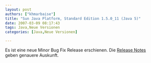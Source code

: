 ```yaml
---
layout: post
authors: ["khmarbaise"]
title: "Sun Java Platform, Standard Edition 1.5.0_11 (Java 5)"
date: 2007-03-09 08:17:43
tags: Java,Neue Versionen
categories: [Java,Neue Versionen]

---
```

Es ist eine neue Minor Bug Fix Release erschienen. Die <a href="http://freshmeat.net/redir/sunjdk/10081/url_changelog/ReleaseNotes.html#150_11"  title="Release Notes">Release Notes</a> geben genauere Auskunft.
